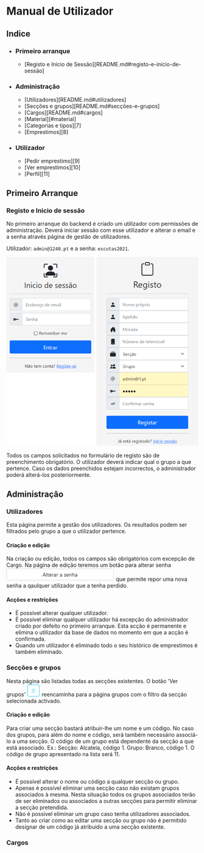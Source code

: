# Manual de Utilizador

## Indice
* ### Primeiro arranque
    * [Registo e Inicio de Sessão][README.md#registo-e-inicio-de-sessão]
* ### Administração
    * [Utilizadores][README.md#utilizadores]
    * [Secções e grupos][README.md#secções-e-grupos]
    * [Cargos][README.md#cargos]
    * [Material][#material]
    * [Categorias e tipos][7]
    * [Emprestimos][8]
* ### Utilizador
    * [Pedir emprestimo][9]
    * [Ver emprestimos][10]
    * [Perfil][11]


[2]:-
## Primeiro Arranque
### Registo e Inicio de sessão

No primeiro arranque do backend é criado um utilizador com permissões de administração. Deverá iniciar sessão com esse utilizador e alterar o email e a senha através página de gestão de utilizadores.

Utilizador: `admin@1240.pt` e a senha: `escutas2021`.

![Login e registo](imgs/login.png)

Todos os campos solicitados no formulário de registo são de preenchimento obrigatório. O utilizador deverá indicar qual o grupo a que pertence. Caso os dados preenchidos estejam incorrectos, o administrador poderá alterá-los posteriormente.


## Administração
### Utilizadores

Esta página permite a gestão dos utilizadores.
Os resultados podem ser filtrados pelo grupo a que o utilizador pertence.

#### Criação e edição
Na criação ou edição, todos os campos são obrigatórios com excepção de Cargo.
Na página de edição teremos um botão para alterar senha ![Alterar senha](imgs/changepw.png) que permite repor uma nova senha a qaulquer utilizador que a tenha perdido.

#### Acções e restrições
* É possível alterar qualquer utilizador.
* É possível eliminar qualquer utilizador há excepção do administrador criado por defeito no primeiro arranque. Esta acção é permanente e elimina o utilizador da base de dados no momento em que a acção é confirmada.
* Quando um utilizador é eliminado todo o seu histórico de emprestimos é também eliminado.


### Secções e grupos
Nesta página são listadas todas as secções existentes.
O botão 'Ver grupos' ![Ver grupos](imgs/lista.png) reencaminha para a página grupos com o filtro da secção selecionada activado.
#### Criação e edição
Para criar uma secção bastará atribuir-lhe um nome e um código.
No caso dos grupos, para além do nome e código, será também necessário associá-lo a uma secção. 
O código de um grupo está dependente da secção a que está associado. Ex.:
Secção: Alcateia, código 1.
Grupo: Branco, código 1.
O código de grupo apresentado na lista será 11.

#### Acções e restrições
* É possível alterar o nome ou código a qualquer secção ou grupo.
* Apenas é possível eliminar uma secção caso não existam grupos associados à mesma. Nesta situação todos os grupos associados terão de ser eliminados ou associados a outras secções para permitir eliminar a secção pretendida.
* Não é possível eliminar um grupo caso tenha utilizadores associados.
* Tanto ao criar como ao editar uma secção ou grupo não é permitido designar de um código já atribuido a uma secção existente.


### Cargos






